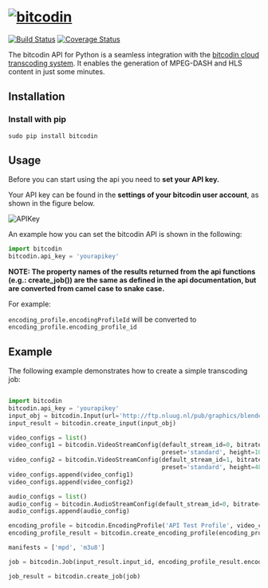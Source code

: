 # [![bitcodin](http://www.bitcodin.com/wp-content/uploads/2014/10/bitcodin-small.gif)](http://www.bitcodin.com)
[![Build Status](https://travis-ci.org/bitmovin/bitcodin-python.svg?branch=master)](https://travis-ci.org/bitmovin/bitcodin-python)
[![Coverage Status](https://coveralls.io/repos/bitmovin/bitcodin-python/badge.svg?branch=master)](https://coveralls.io/r/bitmovin/bitcodin-python?branch=master)

The bitcodin API for Python is a seamless integration with the [bitcodin cloud transcoding system](http://www.bitcodin.com). It enables the generation of MPEG-DASH and HLS content in just some minutes.

Installation
------------

### Install with pip ###

```
sudo pip install bitcodin
```
 
Usage
-----

Before you can start using the api you need to **set your API key.**

Your API key can be found in the **settings of your bitcodin user account**, as shown in the figure below.

![APIKey](http://www.bitcodin.com/wp-content/uploads/2015/06/api_key.png)

An example how you can set the bitcodin API is shown in the following:

```python
import bitcodin
bitcodin.api_key = 'yourapikey'
```

**NOTE: The property names of the results returned from the api functions (e.g.: create_job()) are the same as defined in the api documentation, but are converted from camel case to snake case.**

For example:

```encoding_profile.encodingProfileId``` will be converted to ```encoding_profile.encoding_profile_id```

Example
-----
The following example demonstrates how to create a simple transcoding job:
```python

import bitcodin
bitcodin.api_key = 'yourapikey'
input_obj = bitcodin.Input(url='http://ftp.nluug.nl/pub/graphics/blender/demo/movies/Sintel.2010.720p.mkv')
input_result = bitcodin.create_input(input_obj)

video_configs = list()
video_config1 = bitcodin.VideoStreamConfig(default_stream_id=0, bitrate=1024000, profile='Main',
                                           preset='standard', height=1024, width=768)
video_config2 = bitcodin.VideoStreamConfig(default_stream_id=1, bitrate=512000, profile='Main',
                                           preset='standard', height=480, width=640)
video_configs.append(video_config1)
video_configs.append(video_config2)

audio_configs = list()
audio_config = bitcodin.AudioStreamConfig(default_stream_id=0, bitrate=192000)
audio_configs.append(audio_config)

encoding_profile = bitcodin.EncodingProfile('API Test Profile', video_configs, audio_configs)
encoding_profile_result = bitcodin.create_encoding_profile(encoding_profile)

manifests = ['mpd', 'm3u8']

job = bitcodin.Job(input_result.input_id, encoding_profile_result.encoding_profile_id, manifests)

job_result = bitcodin.create_job(job)

```
